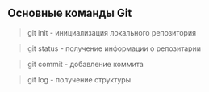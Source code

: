 ## Основные команды Git

> git init - инициализация локального репозитория

>git status - получение информации о репозитарии

>git commit - добавление коммита

>git log - получение структуры 
